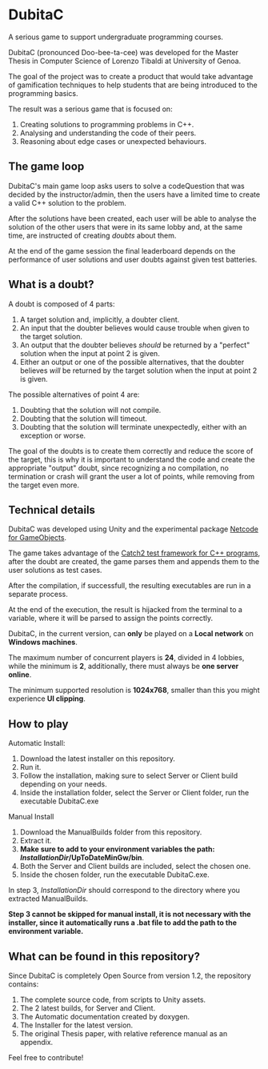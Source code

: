 # DubitaC
  A serious game to support undergraduate programming courses.
  
  DubitaC (pronounced Doo-bee-ta-cee) was developed for the Master Thesis in Computer Science of Lorenzo Tibaldi at University of Genoa.
  
  The goal of the project was to create a product that would take advantage of gamification techniques to help students that are being introduced to the programming basics.
  
  The result was a serious game that is focused on:
  1. Creating solutions to programming problems in C++.
  2. Analysing and understanding the code of their peers.
  3. Reasoning about edge cases or unexpected behaviours.

## The game loop ##
DubitaC's main game loop asks users to solve a codeQuestion that was decided by the instructor/admin, then the users have a limited time to create a valid C++ solution to the problem.

After the solutions have been created, each user will be able to analyse the solution of the other users that were in its same lobby and, at the same time, are instructed of creating *doubts* about them.

At the end of the game session the final leaderboard depends on the performance of user solutions and user doubts against given test batteries.


## What is a doubt? ##
A doubt is composed of 4 parts:
1. A target solution and, implicitly, a doubter client.
2. An input that the doubter believes would cause trouble when given to the target solution.
3. An output that the doubter believes *should* be returned by a "perfect" solution when the input at point 2 is given.
4. Either an output or one of the possible alternatives, that the doubter believes *will* be returned by the target solution when the input at point 2 is given.

The possible alternatives of point 4 are:
1. Doubting that the solution will not compile.
2. Doubting that the solution will timeout.
3. Doubting that the solution will terminate unexpectedly, either with an exception or worse.

The goal of the doubts is to create them correctly and reduce the score of the target, this is why it is important to understand the code and create the appropriate "output" doubt, since recognizing a no compilation, no termination or crash will grant the user a lot of points, while removing from the target even more.

## Technical details ##
DubitaC was developed using Unity and the experimental package [Netcode for GameObjects](https://github.com/Unity-Technologies/com.unity.netcode.gameobjects).

The game takes advantage of the [Catch2 test framework for C++ programs](https://github.com/catchorg/Catch2), after the doubt are created, the game parses them and appends them to the user solutions as test cases.

After the compilation, if successfull, the resulting executables are run in a separate process.

At the end of the execution, the result is hijacked from the terminal to a variable, where it will be parsed to assign the points correctly.

DubitaC, in the current version, can **only** be played on a **Local network** on **Windows machines**.

The maximum number of concurrent players is **24**, divided in 4 lobbies, while the minimum is **2**, additionally, there must always be **one server online**.

The minimum supported resolution is **1024x768**, smaller than this you might experience **UI clipping**.

## How to play ##
Automatic Install:
1. Download the latest installer on this repository.
2. Run it.
3. Follow the installation, making sure to select Server or Client build depending on your needs.
4. Inside the installation folder, select the Server or Client folder, run the executable DubitaC.exe


Manual Install
1. Download the ManualBuilds folder from this repository.
2. Extract it.
3. **Make sure to add to your environment variables the path: $InstallationDir$/UpToDateMinGw/bin**.
4. Both the Server and Client builds are included, select the chosen one.
5. Inside the chosen folder, run the executable DubitaC.exe.

In step 3, $InstallationDir$ should correspond to the directory where you extracted ManualBuilds.

**Step 3 cannot be skipped for manual install, it is not necessary with the installer, since it automatically runs a .bat file to add the path to the environment variable.**

## What can be found in this repository? ##
Since DubitaC is completely Open Source from version 1.2, the repository contains:
1. The complete source code, from scripts to Unity assets.
2. The 2 latest builds, for Server and Client.
3. The Automatic documentation created by doxygen.
4. The Installer for the latest version.
5. The original Thesis paper, with relative reference manual as an appendix.

Feel free to contribute!


